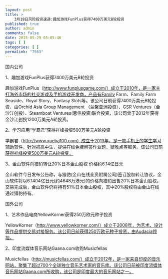 ```yaml
---
layout: post
title: >
    3月18日风险投资速递:趣加游戏FunPlus获得7400万美元B轮投资
published: true
author: admin
comments: false
date: 2015-05-29 05:05:46
tags: [ ]
categories: [ ]
permalink: "7563"
---
```



国内公司

1、趣加游戏FunPlus获得7400万美元B轮投资

趣加游戏FunPlus（http://www.funplusgame.com/）成立于2010年，是一家主打海外市场的社交游戏及手机游戏开发商，产品有Family Farm、Family Farm Seaside、Royal Story、Fantasy Slots等。该公司日前获得7400万美元B轮投资，由Orchid Asia Group Management （兰馨亚洲投资）、GSR Ventures（金沙江创投）、Steamboat Ventures(思伟投资)联合投资，该公司曾于2012年获得金沙江创投1200万美元A轮投资。

2、学习应用“学霸君”获得祥峰投资500万美元A轮投资

学霸君（http://www.xueba100.com）成立于2013年，是一款手机上的学生学习辅助软件，针对初高中生，提供在线免费解答作业题、疑难点等服务。该公司日前获得祥峰投资500万美元A轮投资。

3、金山软件向猎豹转让20%日本金山股权 价格约6.14亿日元

金山软件今日发布公告称，与猎豹(金山在线全资附属公司)签订股权转让协议，金山软件将以6.1404亿日元(约4648万港元)的价格向猎豹出售20%日本金山股权。交易完成后，金山软件仍将持有51%日本金山股权，其中20%股权将由金山在线通过猎豹持有。

国外公司

1、艺术作品电商YellowKorner获得250万欧元种子投资

YellowKorner（http://www.yellowkorner.com/）成立于2008年，为艺术、设计等作品提供交易对接服务。该公司日前获得250万欧元种子投资，由Audacia领投。

2、印度流媒体音乐网站Gaana.com收购Musicfellas

Musicfellas（http://musicfellas.com/）成立于2012年，是一家来自印度的音乐网站，聚集了超过700个全球独立音乐艺术家的音乐库。该公司日前被印度流媒体音乐网站Gaana.com所收购，该公司是印度最大的音乐网站之一。